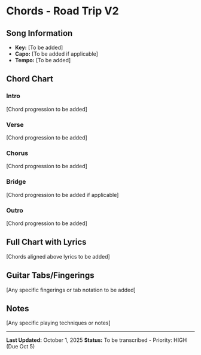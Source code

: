 # Chords - Road Trip V2

## Song Information
- **Key:** [To be added]
- **Capo:** [To be added if applicable]
- **Tempo:** [To be added]

## Chord Chart

### Intro
[Chord progression to be added]

### Verse
[Chord progression to be added]

### Chorus
[Chord progression to be added]

### Bridge
[Chord progression to be added if applicable]

### Outro
[Chord progression to be added]

## Full Chart with Lyrics

[Chords aligned above lyrics to be added]

## Guitar Tabs/Fingerings

[Any specific fingerings or tab notation to be added]

## Notes
[Any specific playing techniques or notes]

---

**Last Updated:** October 1, 2025
**Status:** To be transcribed - Priority: HIGH (Due Oct 5)
